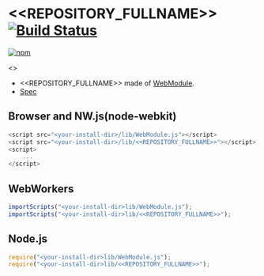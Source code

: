 # <<REPOSITORY_FULLNAME>> [![Build Status](https://travis-ci.org/<<GITHUB_USER_NAME>>/<<REPOSITORY_FULLNAME>>.svg)](https://travis-ci.org/<<GITHUB_USER_NAME>>/<<REPOSITORY_FULLNAME>>)

[![npm](https://nodei.co/npm/<<GITHUB_USER_NAME>>.<<LOWER_REPOSITORY_FULLNAME>>.svg?downloads=true&stars=true)](https://nodei.co/npm/<<GITHUB_USER_NAME>>.<<LOWER_REPOSITORY_FULLNAME>>/)

<<DESCRIPTION>>

- <<REPOSITORY_FULLNAME>> made of [WebModule](https://github.com/uupaa/WebModule).
- [Spec](https://github.com/<<GITHUB_USER_NAME>>/<<REPOSITORY_FULLNAME>>/wiki/<<REPOSITORY_NAME>>)

## Browser and NW.js(node-webkit)

```js
<script src="<your-install-dir>/lib/WebModule.js"></script>
<script src="<your-install-dir>/lib/<<REPOSITORY_FULLNAME>>"></script>
<script>
    ...
</script>
```

## WebWorkers

```js
importScripts("<your-install-dir>lib/WebModule.js");
importScripts("<your-install-dir>lib/<<REPOSITORY_FULLNAME>>");

```

## Node.js

```js
require("<your-install-dir>lib/WebModule.js");
require("<your-install-dir>lib/<<REPOSITORY_FULLNAME>>");

```

